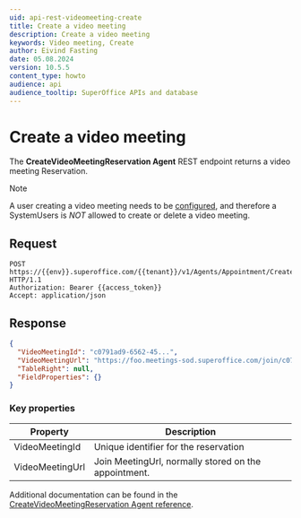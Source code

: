```yaml
---
uid: api-rest-videomeeting-create
title: Create a video meeting
description: Create a video meeting
keywords: Video meeting, Create
author: Eivind Fasting
date: 05.08.2024
version: 10.5.5
content_type: howto
audience: api
audience_tooltip: SuperOffice APIs and database
---
```


# Create a video meeting

The **CreateVideoMeetingReservation Agent** REST endpoint returns a video meeting Reservation.

> [!NOTE]
> A user creating a video meeting needs to be [configured][1], and therefore a SystemUsers is *NOT* allowed to create or delete a video meeting.

## Request

```http
POST https://{{env}}.superoffice.com/{{tenant}}/v1/Agents/Appointment/CreateVideoMeetingReservation HTTP/1.1
Authorization: Bearer {{access_token}}
Accept: application/json
```

## Response

```json
{
  "VideoMeetingId": "c0791ad9-6562-45...",
  "VideoMeetingUrl": "https://foo.meetings-sod.superoffice.com/join/c0791ad9-6562-45...",
  "TableRight": null,
  "FieldProperties": {}
}
```

### Key properties

| Property | Description |
|---|---|
| VideoMeetingId | Unique identifier for the reservation |
| VideoMeetingUrl | Join MeetingUrl, normally stored on the appointment. |

Additional documentation can be found in the [CreateVideoMeetingReservation Agent reference][2].

<!-- Referenced links -->
[1]: ../../../../admin/preferences/learn/video-meetings/configure-video-meetings.md
[2]: ../../../reference/restful/agent/Appointment_Agent/v1AppointmentAgent_CreateVideoMeetingReservation.md
